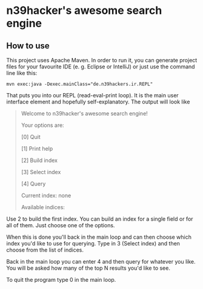 # n39hacker's awesome search engine
## How to use

This project uses Apache Maven. In order to run it, you can generate project
files for your favourite IDE (e. g. Eclipse or IntelliJ) or just use
the command line like this:

`mvn exec:java -Dexec.mainClass="de.n39hackers.ir.REPL"`

That puts you into our REPL (read-eval-print loop). It is the main user
interface element and hopefully self-explanatory. The output will look like

> Welcome to n39hacker's awesome search engine!
> 
> 
> Your options are:
>
> [0] Quit
>
> [1] Print help
> 
> [2] Build index
> 
> [3] Select index
>
> [4] Query
>
> Current index: none
> 
> Available indices: 

Use 2 to build the first index. You can build an index for a single field or
for all of them. Just choose one of the options.

When this is done you'll back in the main loop and can then choose which index
you'd like to use for querying. Type in 3 (Select index) and then choose from
the list of indices.

Back in the main loop you can enter 4 and then query for whatever you like. You
will be asked how many of the top N results you'd like to see.

To quit the program type 0 in the main loop.
